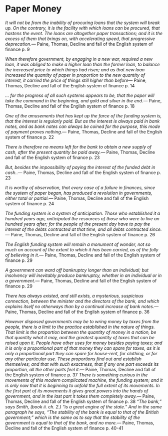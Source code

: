 Paper Money
===========

<quote><cite>It will not be from the inability of procuring loans that the system will break up. On the contrary, it is the facility with which loans can be procured, that hastens the event. The loans are altogether paper transactions; and it is the excess of them that brings on, with accelerating speed, that progressive deprecation.</cite><span>— <author>Paine, Thomas</author>, <book>Decline and fall of the English system of finance p. 9</book></span></quote>

<quote><cite>When therefore government, by engaging in a new war, required a new loan, it was obliged to make a higher loan than the former loan, to balance the increased price to which things had risen; and as that new loan increased the quantity of paper in proportion to the new quantity of interest, it carried the price of things still higher than before</cite><span>— <author>Paine, Thomas</author>, <book>Decline and fall of the English system of finance p. 14</book></span></quote>

<quote><cite>... for the progress of all such systems appears to be, that the paper will take the command in the beginning, and gold and silver in the end.</cite><span>— <author>Paine, Thomas</author>, <book>Decline and fall of the English system of finance p. 18</book></span></quote>

<quote><cite>One of the amusements that has kept up the farce of the funding system is, that the interest is regularly paid. But as the interest is always paid in bank notes, and as bank notes can always be coined for the purpose, this mode of payment proves nothing.</cite><span>— <author>Paine, Thomas</author>, <book>Decline and fall of the English system of finance p. 22</book></span></quote>

<quote><cite>There is therefore no means left for the bank to obtain a new supply of cash, after the present quantity be paid away.</cite><span>— <author>Paine, Thomas</author>, <book>Decline and fall of the English system of finance p. 23</book></span></quote>

<quote><cite>But, besides the impossibility of paying the interest of the funded debt in cash..</cite><span>— <author>Paine, Thomas</author>, <book>Decline and fall of the English system of finance p. 23</book></span></quote>

<quote><cite>It is worthy of observation, that every case of a failure in finances, since the system of paper began, has produced a revolution in governments, either total or partial.</cite><span>— <author>Paine, Thomas</author>, <book>Decline and fall of the English system of finance p. 24</book></span></quote>

<quote><cite>The funding system is a system of anticipation. Those who established it a hundred years ago, anticipated the resources of those who were to live an hundred years after; for the people of the present day have to pay the interest of the debts contracted at that time, and all debts contracted since.</cite><span>— <author>Paine, Thomas</author>, <book>Decline and fall of the English system of finance p. 26</book></span></quote>

<quote><cite>The English funding system will remain a monument of wonder, not so much on account of the extent to which it has been carried, as of the folly of believing in it.</cite><span>— <author>Paine, Thomas</author>, <book>Decline and fall of the English system of finance p. 29</book></span></quote>

<quote><cite>A government can ward off bankruptcy longer than an individual; but insolvency will inevitably produce bankruptcy, whether in an individual or in a government.</cite><span>— <author>Paine, Thomas</author>, <book>Decline and fall of the English system of finance p. 29</book></span></quote>

<quote><cite>There has always existed, and still exists, a mysterious, suspicious connection, between the minister and the directors of the bank, and which explains itself no otherways than by a continual increase of bank notes.</cite><span>— <author>Paine, Thomas</author>, <book>Decline and fall of the English system of finance p. 36</book></span></quote>

<quote><cite>However disposed governments may be to wring money by taxes from the people, there is a limit to the practice established in the nature of things. That limit is the proportion between the quantity of money in a nation, be that quantity what it may, and the greatest quantity of taxes that can be raised upon it. People have other uses for money besides paying taxes; and it is only a proportional part of that money they can spare for taxes, as it is only a proportional part they can spare for house-rent, for clothing, or for any other particular use. These proportions find out and establish themselves; and that with such exactness, that if any one part exceeds its proportion, all the other parts feel it.</cite><span>— <author>Paine, Thomas</author>, <book>Decline and fall of the English system of finance p. 37</book></span></quote> <quote><cite>There is something curious in the movements of this modern complicated machine, the funding system; and it is only now that it is beginning to unfold the full extent of its movements. In the first part of its movements it gives great powers into the hands of government, and in the last part it takes them completely away.</cite><span>— <author>Paine, Thomas</author>, <book>Decline and fall of the English system of finance p. 38</book></span></quote> <quote><cite>“The bank,” says Smith, (book ii. ch. 2.) “is a great engine of the state.” And in the same paragraph he says, “The stability of the bank is equal to that of the British government;” which is the same as to say that the stability of the government is equal to that of the bank, and no more.</cite><span>— <author>Paine, Thomas</author>, <book>Decline and fall of the English system of finance p. 40-41</book></span></quote>

